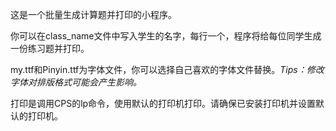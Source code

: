 这是一个批量生成计算题并打印的小程序。

你可以在class_name文件中写入学生的名字，每行一个，程序将给每位同学生成一份练习题并打印。

my.ttf和Pinyin.ttf为字体文件，你可以选择自己喜欢的字体文件替换。*Tips：修改字体对排版格式可能会产生影响。*

打印是调用CPS的lp命令，使用默认的打印机打印。请确保已安装打印机并设置默认的打印机。
